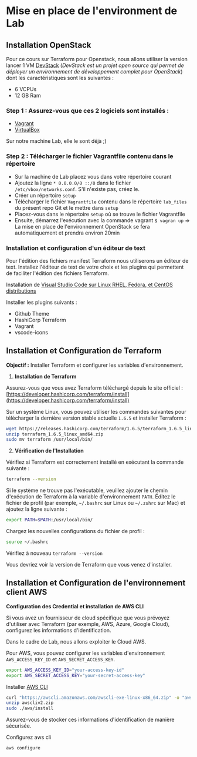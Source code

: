 # Mise en place de l'environment de Lab

## Installation OpenStack

Pour ce cours sur Terraform pour Openstack, nous allons utiliser la version lancer 1 VM [DevStack](https://docs.openstack.org/devstack/latest/) (_DevStack est un projet open source qui permet de déployer un environnement de développement complet pour OpenStack_) dont les caractéristiques sont les suivantes :
* 6 VCPUs
* 12 GB Ram

### Step 1 : Assurez-vous que ces 2 logiciels sont installés :

* [Vagrant](https://www.vagrantup.com/downloads)
* [VirtualBox](https://www.virtualbox.org/wiki/Downloads)

Sur notre machine Lab, elle le sont déjà ;)

### Step 2 : Télécharger le fichier Vagrantfile contenu dans le répertoire 

* Sur la machine de Lab placez vous dans votre répertoire courant
* Ajoutez la ligne `* 0.0.0.0/0 ::/0` dans le fichier `/etc/vbox/networks.conf`. S'il n'existe pas, créez le.
* Créer un répertoire `setup`
* Télécharger le fichier `Vagrantfile` contenu dans le répertoire `lab_files` du présent repo Git et le mettre dans `setup`
* Placez-vous dans le répertoire `setup` où se trouve le fichier Vagrantfile
* Ensuite, démarrez l'exécution avec la commande vagrant `$ vagran up` => La mise en place de l'environnement OpenStack se fera automatiquement et prendra environ 20min

### Installation et configuration d'un éditeur de text
   
Pour l'édition des fichiers manifest Terraform nous utiliserons un éditeur de text. Installez l'éditeur de text de votre choix et les plugins qui permettent de faciliter l'édition des fichiers Terraform.

Installation de [Visual Studio Code sur Linux RHEL, Fedora, et CentOS distributions](https://code.visualstudio.com/docs/setup/linux#_rhel-fedora-and-centos-based-distributions)

Installer les plugins suivants :
* Github Theme
* HashiCorp Terraform
* Vagrant
* vscode-icons


## Installation et Configuration de Terraform

**Objectif :** Installer Terraform et configurer les variables d'environnement.

1. **Installation de Terraform**

Assurez-vous que vous avez Terraform téléchargé depuis le site officiel : [https://developer.hashicorp.com/terraform/install](https://developer.hashicorp.com/terraform/install)

Sur un système Linux, vous pouvez utiliser les commandes suivantes pour télécharger la dernière version stable actuelle `1.6.5` et installer Terraform :

```bash
wget https://releases.hashicorp.com/terraform/1.6.5/terraform_1.6.5_linux_amd64.zip
unzip terraform_1.6.5_linux_amd64.zip
sudo mv terraform /usr/local/bin/
```

2. **Vérification de l'Installation**

Vérifiez si Terraform est correctement installé en exécutant la commande suivante :

```bash
terraform --version
```

Si le système ne trouve pas l'exécutable, veuillez ajouter le chemin d'exécution de Terraform à la variable d'environnement `PATH`. Éditez le fichier de profil (par exemple, `~/.bashrc` sur Linux ou `~/.zshrc` sur Mac) et ajoutez la ligne suivante :

```bash
export PATH=$PATH:/usr/local/bin/
```

Chargez les nouvelles configurations du fichier de profil :

```bash
source ~/.bashrc
```

Vérifiez à nouveau `terraform --version`

Vous devriez voir la version de Terraform que vous venez d'installer.


## Installation et Configuration de l'environnement client AWS

**Configuration des Credential et installation de AWS CLI**

Si vous avez un fournisseur de cloud spécifique que vous prévoyez d'utiliser avec Terraform (par exemple, AWS, Azure, Google Cloud), configurez les informations d'identification.

Dans le cadre de Lab, nous allons exploiter le Cloud AWS.

Pour AWS, vous pouvez configurer les variables d'environnement `AWS_ACCESS_KEY_ID` et `AWS_SECRET_ACCESS_KEY`.

```bash
export AWS_ACCESS_KEY_ID="your-access-key-id"
export AWS_SECRET_ACCESS_KEY="your-secret-access-key"
```

Installer [AWS CLI](https://docs.aws.amazon.com/cli/latest/userguide/getting-started-install.html#getting-started-install-instructions)

```bash 
curl "https://awscli.amazonaws.com/awscli-exe-linux-x86_64.zip" -o "awscliv2.zip"
unzip awscliv2.zip
sudo ./aws/install
```

Assurez-vous de stocker ces informations d'identification de manière sécurisée.

Configurez aws cli

```bash
aws configure
```
